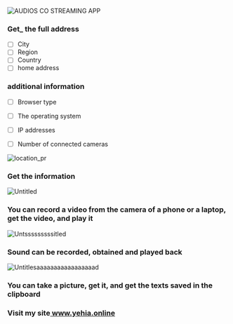 ![AUDIOS CO  STREAMING APP](https://user-images.githubusercontent.com/42983220/77707537-15541700-6fce-11ea-938e-9847e315b983.png)


### Get_ the full address

- [ ] City
- [ ] Region
- [ ] Country
- [ ] home address
### additional **information**
- [ ] Browser type
- [ ] The operating system
- [ ] IP addresses
- [ ] Number of connected cameras


![location_pr](https://user-images.githubusercontent.com/42983220/77339193-1833db00-6d34-11ea-8b9f-3dd96155a6f9.jpg)
### Get the information
![Untitled](https://user-images.githubusercontent.com/42983220/77340915-a4470200-6d36-11ea-94eb-f3b7c6274e26.png)
### You can record a video from the camera of a phone or a laptop, get the video, and play it
![Untsssssssssitled](https://user-images.githubusercontent.com/42983220/77342072-529f7700-6d38-11ea-9868-243d9e95ce77.png)

### Sound can be recorded, obtained and played back
![Untitlesaaaaaaaaaaaaaaaaad](https://user-images.githubusercontent.com/42983220/77342604-1ddfef80-6d39-11ea-8b7f-db1058e58c67.png)
### You can take a picture, get it, and get the texts saved in the clipboard

### Visit my site[ www.**yehia.online**](https://www.yehia.online)
